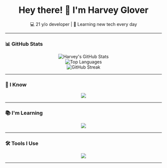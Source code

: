 <h1 align="center">Hey there! 👋 I'm Harvey Glover</h1>
<p align="center">
  💻 21 y/o developer | 🚀 Learning new tech every day <br>
</p>

---

### 📊 GitHub Stats

<p align="center">
  <img src="https://github-readme-stats.vercel.app/api?username=HarveyGlover&show_icons=true&theme=tokyonight&include_all_commits=true&count_private=true" alt="Harvey's GitHub Stats" />
  <br>
  <img src="https://github-readme-stats.vercel.app/api/top-langs/?username=HarveyGlover&layout=compact&theme=tokyonight&langs_count=8" alt="Top Languages" />
  <br>
  <img src="https://github-readme-streak-stats.herokuapp.com/?user=HarveyGlover&theme=tokyonight" alt="GitHub Streak" />
</p>

---

### 🧠 I Know

<p align="center">
  <img src="https://skillicons.dev/icons?i=python,php,js,html,tailwind,bootstrap" />
</p>

---

### 📚 I'm Learning

<p align="center">
  <img src="https://skillicons.dev/icons?i=kotlin,java,laravel,vue,react" />
</p>

---

### 🛠️ Tools I Use

<p align="center">
  <img src="https://skillicons.dev/icons?i=vscode,idea,pycharm,phpstorm" />
</p>

---

